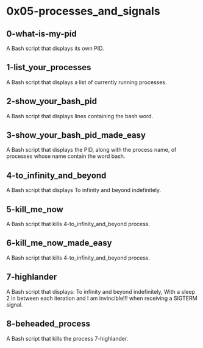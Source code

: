 # 0x05-processes_and_signals
## 0-what-is-my-pid
A Bash script that displays its own PID.
## 1-list_your_processes
A Bash script that displays a list of currently running processes.
## 2-show_your_bash_pid
A Bash script that displays lines containing the bash word.
## 3-show_your_bash_pid_made_easy
A Bash script that displays the PID, along with the process name, of processes whose name contain the word bash.
## 4-to_infinity_and_beyond
A Bash script that displays To infinity and beyond indefinitely.
## 5-kill_me_now
A Bash script that kills 4-to_infinity_and_beyond process.
## 6-kill_me_now_made_easy
A Bash script that kills 4-to_infinity_and_beyond process.
## 7-highlander
A Bash script that displays: To infinity and beyond indefinitely, With a sleep 2 in between each iteration and I am invincible!!! when receiving a SIGTERM signal.
## 8-beheaded_process
A Bash script that kills the process 7-highlander.
